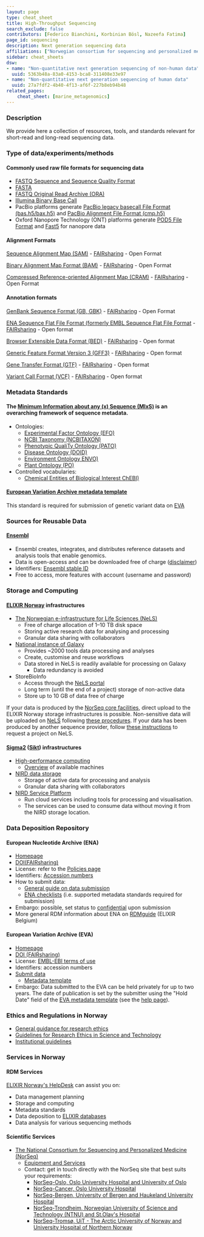 ```yaml
---
layout: page
type: cheat_sheet
title: High-Throughput Sequencing
search_exclude: false
contributors: [Federico Bianchini, Korbinian Bösl, Nazeefa Fatima]
page_id: sequencing
description: Next generation sequencing data
affiliations: ["Norwegian consortium for sequencing and personalized medicine (NorSeq)"]
sidebar: cheat_sheets
dsw:
- name: "Non-quantitative next generation sequencing of non-human data"
  uuid: 5363b48a-83a0-4153-bca8-311408e33e97
- name: "Non-quantitative next generation sequencing of human data"
  uuid: 27a7fdf2-4b40-4f13-af6f-227b8eb94b48
related_pages:
    cheat_sheet: [marine_metagenomics]  
---
```


### Description
We provide here a collection of resources, tools, and standards relevant for short-read and long-read sequencing data.

### Type of data/experiments/methods
<!---When mentioning file format, it would be useful to mention format type -->

#### Commonly used raw file formats for sequencing data
- [FASTQ Sequence and Sequence Quality Format](https://doi.org/10.25504/FAIRsharing.r2ts5t)
- [FASTA](https://fairsharing.org/FAIRsharing.rz4vfg)
- [FASTQ Original Read Archive (ORA)](https://support-docs.illumina.com/SW/ORA_Format_Specification/Content/SW/ORA/ORAFormatSpecification.htm)
- [Illumina Binary Base Call](https://www.illumina.com/informatics/sequencing-data-analysis/sequence-file-formats.html)
- PacBio platforms generate [PacBio legacy basecall File Format (bas.h5/bax.h5)](http://files.pacb.com/software/instrument/2.0.0/bas.h5%20Reference%20Guide.pdf) and [PacBio Alignment File Format (cmp.h5)](https://pacbiofileformats.readthedocs.io/en/11.0/legacy/CmpH5Spec.html)
- Oxford Nanopore Technology (ONT) platforms generate [POD5 File Format](https://github.com/nanoporetech/pod5-file-format) and [Fast5](https://bioinformatics.cvr.ac.uk/exploring-the-fast5-format/) for nanopore data

#### Alignment Formats
[Sequence Alignment Map
(SAM)](http://samtools.github.io/hts-specs/SAMv1.pdf)
	- [FAIRsharing](https://fairsharing.org/FAIRsharing.k97xzh)
	- Open Format

[Binary Alignment Map Format
(BAM)](https://genome.ucsc.edu/FAQ/FAQformat.html#format1)
	- [FAIRsharing](https://fairsharing.org/FAIRsharing.hza1ec)
 	- Open Format

[Compressed Reference-oriented Alignment Map (CRAM)](https://www.sanger.ac.uk/tool/cram/)
	- [FAIRsharing](https://fairsharing.org/FAIRsharing.f846bd)
	- Open Format

#### Annotation formats
[GenBank Sequence Format (GB, GBK)](https://www.ncbi.nlm.nih.gov/Sitemap/samplerecord.html)
	- [FAIRsharing](https://fairsharing.org/FAIRsharing.rg2vmt)
	- Open Format

[ENA Sequence Flat File Format (formerly EMBL Sequence Flat File Format](https://ena-docs.readthedocs.io/en/latest/submit/fileprep/flat-file-example.html)
	- [FAIRsharing](https://fairsharing.org/FAIRsharing.q9nh66)
	- Open format

[Browser Extensible Data Format (BED)](http://genome.cse.ucsc.edu/FAQ/FAQformat.html#format1)
	- [FAIRsharing](https://fairsharing.org/FAIRsharing.mwmbpq)
	- Open format

[Generic Feature Format Version 3 (GFF3)](https://github.com/The-Sequence-Ontology/Specifications/blob/master/gff3.md)
	- [FAIRsharing](https://doi.org/10.25504/FAIRsharing.dnk0f6)
	- Open format

[Gene Transfer Format (GTF)](http://mblab.wustl.edu/GTF22.html)
	- [FAIRsharing](https://doi.org/10.25504/FAIRsharing.sggb1n)
	- Open format

[Variant Call Format (VCF)](https://samtools.github.io/hts-specs/VCFv4.3.pdf)
	- [FAIRsharing](https://doi.org/10.25504/FAIRsharing.cfzz0h)
	- Open format

### Metadata Standards
#### The [Minimum Information about any (x) Sequence (MIxS)](https://doi.org/10.25504/FAIRsharing.9aa0zp) is an overarching framework of sequence metadata.
- Ontologies:
  - [Experimental Factor Ontology (EFO)](https://doi.org/10.25504/FAIRsharing.1gr4tz)
  - [NCBI Taxonomy (NCBITAXON)](https://doi.org/10.25504/FAIRsharing.fj07xj)
  - [Phenotypic QualiTy Ontology (PATO)](https://doi.org/10.25504/FAIRsharing.ezwdhz)
  - [Disease Ontology (DOID)](https://doi.org/10.25504/FAIRsharing.8b6wfq)
  - [Environment Ontology ENVO)](https://doi.org/10.25504/FAIRsharing.azqskx)
  - [Plant Ontology (PO)](https://doi.org/10.25504/FAIRsharing.3ngg40)
- Controlled vocabularies:
  - [Chemical Entities of Biological Interest ChEBI)](https://doi.org/10.25504/FAIRsharing.62qk8w)

#### [European Variation Archive metadata template](https://www.ebi.ac.uk/eva/files/EVA_Submission_template.V1.1.4.xlsx)
This standard is required for submission of genetic variant data on [EVA](https://www.ebi.ac.uk/eva/)

### Sources for Reusable Data
#### [Ensembl](https://doi.org/10.25504/FAIRsharing.fx0mw7)
- Ensembl creates, integrates, and distributes reference datasets and analysis tools that enable genomics.
- Data is open-access and can be downloaded free of charge ([disclaimer](https://www.ensembl.org/info/about/legal/index.html))
- Identifiers: [Ensembl stable ID](https://www.ensembl.org/Help/Faq?id=488)
- Free to access, more features with account (username and password)

### Storage and Computing
#### [ELIXIR Norway](https://elixir.no) infrastructures
- [The Norwegian e-infrastructure for Life Sciences (NeLS)](https://nels.bioinfo.no)
  - Free of charge allocation of 1–10 TB disk space
  - Storing active research data for analysing and processing
  - Granular data sharing with collaborators
- [National instance of Galaxy](https://usegalaxy.no/)
  - Provides ~2000 tools data processing and analyses
  - Create, customise and reuse workflows
  - Data stored in NeLS is readily available for processing on Galaxy
    - Data redundancy is avoided
- StoreBioInfo
  - Access through the [NeLS portal]((https://nels.bioinfo.no))
  - Long term (until the end of a project) storage of non-active data
  - Store up to 10 GB of data free of charge

If your data is produced by the [NorSeq core facilities](https://www.norseq.org/),
direct upload to the ELIXIR Norway storage infrastructures is possible. Non-sensitive data
will be uploaded on [NeLS](https://nels.bioinfo.no) following
[these procedures](https://elixir.no/Services-bak/data_produced_NorSeq).
If your data has been produced by another sequence provider,
follow [these instructions](https://elixir.no/Services-bak/non-norseq-data) to request a project on NeLS.
#### [Sigma2](https://www.sigma2.no/) ([Sikt](https://sikt.no/)) infrastructures
- [High-performance computing](https://www.sigma2.no/high-performance-computing)
  - [Overview](https://documentation.sigma2.no/hpc_machines/hardware_overview.html) of available machines
- [NIRD data storage](https://www.sigma2.no/data-storage)
  - Storage of active data for processing and analysis
  - Granular data sharing with collaborators
- [NIRD Service Platform](https://www.sigma2.no/nird-service-platform)
  - Run cloud services including tools for processing and visualisation.
  - The services can be used to consume data without moving it from the NIRD storage location.

### Data Deposition Repository
#### European Nucleotide Archive (ENA)
- [Homepage](https://www.ebi.ac.uk/ena/browser/)
- [DOI(FAIRsharing)](https://doi.org/10.25504/FAIRsharing.dj8nt8)
- License: refer to the [Policies page](https://www.ebi.ac.uk/ena/browser/about/policies)
- Identifiers: [Accession numbers](https://ena-docs.readthedocs.io/en/latest/submit/general-guide/accessions.html)
- How to submit data:
  - [General guide on data submission](https://ena-docs.readthedocs.io/en/latest/submit/general-guide.html)
  - [ENA checklists](https://www.ebi.ac.uk/ena/browser/checklists) (i.e. supported metadata standards required for submission)
- Embargo: possible, set status to [confidential](https://ena-docs.readthedocs.io/en/latest/faq/release/data-availability-policy.html?highlight=confidential) upon submission
- More general RDM information about ENA on [RDMguide](https://rdm.elixir-belgium.org/ena) (ELIXIR Belgium)

#### European Variation Archive (EVA)
- [Homepage](https://www.ebi.ac.uk/eva/)
- [DOI (FAIRsharing)](https://doi.org/10.25504/FAIRsharing.6824pv)
- License: [EMBL-EBI terms of use](https://www.ebi.ac.uk/about/terms-of-use)
- Identifiers: accession numbers
- [Submit data](https://www.ebi.ac.uk/eva/?Submit-Data)
  - [Metadata template](https://www.ebi.ac.uk/eva/files/EVA_Submission_template.V1.1.4.xlsx)
- Embargo: Data submitted to the EVA can be held privately for up to two years.
The date of publication is set by the submitter using the "Hold Date" field of the
[EVA metadata template](https://www.ebi.ac.uk/eva/files/EVA_Submission_template.V1.1.4.xlsx)
  (see the [help page](https://www.ebi.ac.uk/eva/?Help#submitted-data-held-privately)).

### Ethics and Regulations in Norway
<!--Add information about laws and policies in Norway for relevant data types-->
- [General guidance for research ethics](https://www.forskningsetikk.no/en/guidelines/general-guidelines/)
- [Guidelines for Research Ethics in Science and Technology](
https://www.forskningsetikk.no/en/guidelines/science-and-technology/guidelines-for-research-ethics-in-science-and-technology/)
- [Institutional guidelines](https://rdmkit.elixir-europe.org/no_resources#institutional-policies-on-research-data)

### Services in Norway
<!--Add one line description-->

#### RDM Services
[ELIXIR Norway's HelpDesk](https://elixir.no/helpdesk) can assist you on:
  - Data management planning
  - Storage and computing
  - Metadata standards
  - Data deposition to [ELIXIR databases](https://elixir-europe.org/platforms/data/elixir-deposition-databases)
  - Data analysis for various sequencing methods

#### Scientific Services
- [The National Consortium for Sequencing and Personalized Medicine (NorSeq)](https://www.norseq.org/)
  - [Equipment and Services](https://www.norseq.org/services/)
  - Contact: get in touch directly with the NorSeq site that best suits your requirements:
    - [NorSeq-Oslo, Oslo University Hospital and University of Oslo](https://www.sequencing.uio.no/)
    - [NorSeq-Cancer, Oslo University Hospital](http://oslo.genomics.no/)
    - [NorSeq-Bergen, University of Bergen and Haukeland University Hospital](https://www.uib.no/en/clin2/genomics)
    - [NorSeq-Trondheim, Norwegian University of Science and Technology (NTNU) and St.Olav's Hospital](https://www.ntnu.edu/mh/gcf)
    - [NorSeq-Tromsø, UiT - The Arctic University of Norway and University Hospital of Northern Norway](https://uit.no/prosjekter/prosjekt?p_document_id=468291)
